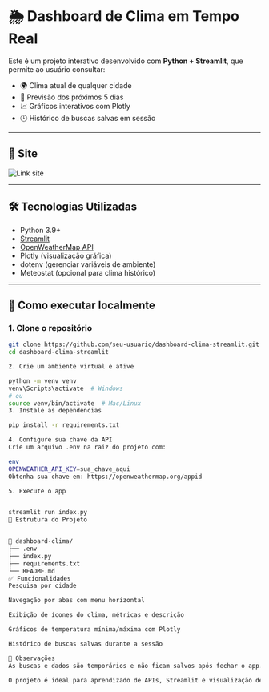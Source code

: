 # 🌦️ Dashboard de Clima em Tempo Real

Este é um projeto interativo desenvolvido com **Python + Streamlit**, que permite ao usuário consultar:

- 🌍 Clima atual de qualquer cidade
- 📆 Previsão dos próximos 5 dias
- 📈 Gráficos interativos com Plotly
- 🕓 Histórico de buscas salvas em sessão

---

## 📸 Site

![Link site](https://weatherdb.streamlit.app)

---

## 🛠️ Tecnologias Utilizadas

- Python 3.9+
- [Streamlit](https://streamlit.io/)
- [OpenWeatherMap API](https://openweathermap.org/api)
- Plotly (visualização gráfica)
- dotenv (gerenciar variáveis de ambiente)
- Meteostat (opcional para clima histórico)

---

## 🚀 Como executar localmente

### 1. Clone o repositório
```bash
git clone https://github.com/seu-usuario/dashboard-clima-streamlit.git
cd dashboard-clima-streamlit

2. Crie um ambiente virtual e ative

python -m venv venv
venv\Scripts\activate  # Windows
# ou
source venv/bin/activate  # Mac/Linux
3. Instale as dependências

pip install -r requirements.txt

4. Configure sua chave da API
Crie um arquivo .env na raiz do projeto com:

env
OPENWEATHER_API_KEY=sua_chave_aqui
Obtenha sua chave em: https://openweathermap.org/appid

5. Execute o app


streamlit run index.py
📂 Estrutura do Projeto


📁 dashboard-clima/
├── .env
├── index.py
├── requirements.txt
└── README.md
✅ Funcionalidades
Pesquisa por cidade

Navegação por abas com menu horizontal

Exibição de ícones do clima, métricas e descrição

Gráficos de temperatura mínima/máxima com Plotly

Histórico de buscas salvas durante a sessão

📌 Observações
As buscas e dados são temporários e não ficam salvos após fechar o app.

O projeto é ideal para aprendizado de APIs, Streamlit e visualização de dados.

